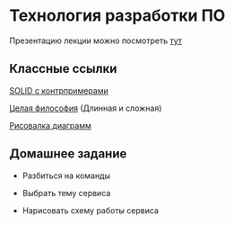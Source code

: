 # Технология разработки ПО

Презентацию лекции можно посмотреть [тут](l1.pdf)

## Классные ссылки

[SOLID с контрпримерами](https://itnext.io/solid-principles-explanation-and-examples-715b975dcad4)

[Целая философия](https://habr.com/ru/post/276593/) (Длинная и сложная)

[Рисовалка диаграмм](https://draw.io/)

## Домашнее задание

- Разбиться на команды

- Выбрать тему сервиса

- Нарисовать схему работы сервиса
